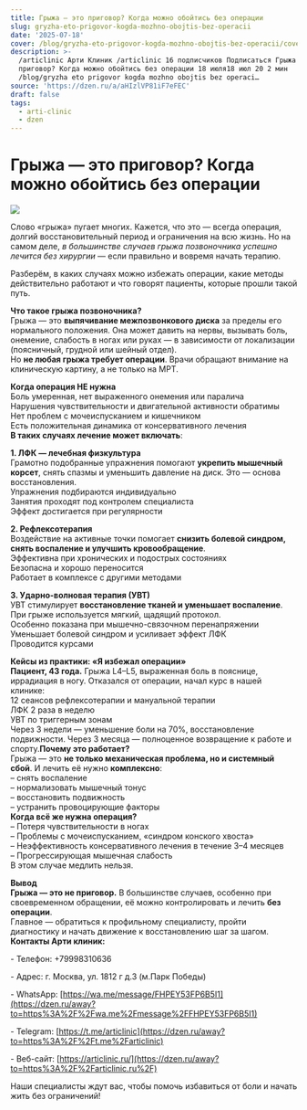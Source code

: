```yaml
---
title: Грыжа — это приговор? Когда можно обойтись без операции
slug: gryzha-eto-prigovor-kogda-mozhno-obojtis-bez-operacii
date: '2025-07-18'
cover: /blog/gryzha-eto-prigovor-kogda-mozhno-obojtis-bez-operacii/cover.jpg
description: >-
  /articlinic Арти Клиник /articlinic 16 подписчиков Подписаться Грыжа — это
  приговор? Когда можно обойтись без операции 18 июля18 июл 20 2 мин
  /blog/gryzha eto prigovor kogda mozhno obojtis bez operaci…
source: 'https://dzen.ru/a/aHIzlVP81iF7eFEC'
draft: false
tags:
  - arti-clinic
  - dzen
---
```


# Грыжа — это приговор? Когда можно обойтись без операции

![](/blog/gryzha-eto-prigovor-kogda-mozhno-obojtis-bez-operacii/img-0.jpg)

Слово «грыжа» пугает многих. Кажется, что это — всегда операция, долгий восстановительный период и ограничения на всю жизнь. Но на самом деле, _в большинстве случаев грыжа позвоночника успешно лечится без хирургии_ — если правильно и вовремя начать терапию.

  
Разберём, в каких случаях можно избежать операции, какие методы действительно работают и что говорят пациенты, которые прошли такой путь.  
  
**Что такое грыжа позвоночника?**  
Грыжа — это **выпячивание межпозвонкового диска** за пределы его нормального положения. Она может давить на нервы, вызывать боль, онемение, слабость в ногах или руках — в зависимости от локализации (поясничный, грудной или шейный отдел).  
Но **не любая грыжа требует операции**. Врачи обращают внимание на клиническую картину, а не только на МРТ.  
  
**Когда операция НЕ нужна**  
Боль умеренная, нет выраженного онемения или паралича  
Нарушения чувствительности и двигательной активности обратимы  
Нет проблем с мочеиспусканием и кишечником  
Есть положительная динамика от консервативного лечения  
**В таких случаях лечение может включать**:  
  
**1\. ЛФК — лечебная физкультура**  
Грамотно подобранные упражнения помогают **укрепить мышечный корсет**, снять спазмы и уменьшить давление на диск. Это — основа восстановления.  
Упражнения подбираются индивидуально  
Занятия проходят под контролем специалиста  
Эффект достигается при регулярности  
  
**2\. Рефлексотерапия**  
Воздействие на активные точки помогает **снизить болевой синдром, снять воспаление и улучшить кровообращение**.  
Эффективна при хронических и подострых состояниях  
Безопасна и хорошо переносится  
Работает в комплексе с другими методами  
  
**3\. Ударно-волновая терапия (УВТ)**  
УВТ стимулирует **восстановление тканей и уменьшает воспаление**. При грыже используется мягкий, щадящий протокол.  
Особенно показана при мышечно-связочном перенапряжении  
Уменьшает болевой синдром и усиливает эффект ЛФК  
Проводится курсами  
  
**Кейсы из практики: «Я избежал операции»**  
**Пациент, 43 года.** Грыжа L4–L5, выраженная боль в пояснице, иррадиация в ногу. Отказался от операции, начал курс в нашей клинике:  
12 сеансов рефлексотерапии и мануальной терапии  
ЛФК 2 раза в неделю  
УВТ по триггерным зонам  
Через 3 недели — уменьшение боли на 70%, восстановление подвижности. Через 3 месяца — полноценное возвращение к работе и спорту.**Почему это работает?**  
Грыжа — это **не только механическая проблема, но и системный сбой**. И лечить её нужно **комплексно**:  
– снять воспаление  
– нормализовать мышечный тонус  
– восстановить подвижность  
– устранить провоцирующие факторы  
**Когда всё же нужна операция?**  
– Потеря чувствительности в ногах  
– Проблемы с мочеиспусканием, «синдром конского хвоста»  
– Неэффективность консервативного лечения в течение 3–4 месяцев  
– Прогрессирующая мышечная слабость  
В этом случае медлить нельзя.  
  
**Вывод**  
**Грыжа — это не приговор.** В большинстве случаев, особенно при своевременном обращении, её можно контролировать и лечить **без операции**.  
Главное — обратиться к профильному специалисту, пройти диагностику и начать движение к восстановлению шаг за шагом.  
**Контакты Арти клиник:**

\- Телефон: +79998310636

\- Адрес: г. Москва, ул. 1812 г д.3 (м.Парк Победы)

\- WhatsApp: [https://wa.me/message/FHPEY53FP6B5I1](https://dzen.ru/away?to=https%3A%2F%2Fwa.me%2Fmessage%2FFHPEY53FP6B5I1)

\- Telegram: [https://t.me/articlinic](https://dzen.ru/away?to=https%3A%2F%2Ft.me%2Farticlinic)

\- Веб-сайт: [https://articlinic.ru/](https://dzen.ru/away?to=https%3A%2F%2Farticlinic.ru%2F)

Наши специалисты ждут вас, чтобы помочь избавиться от боли и начать жить без ограничений!